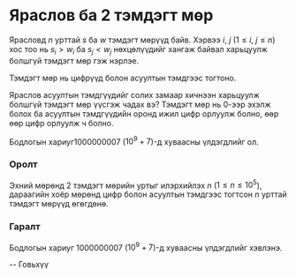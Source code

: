 Яраслов ба 2 тэмдэгт мөр
========================
Ярасловд $n$ урттай $s$ ба $w$ тэмдэгт мөрүүд байв. Хэрвээ $i$, $j$ ($1 ≤ i$, $j ≤ n$) хос тоо нь $s_i > w_i$ ба $s_j < w_j$ нөхцөлүүдийг хангаж байвал харьцуулж болшгүй тэмдэгт мөр гэж нэрлэе. 

Тэмдэгт мөр нь цифрүүд болон асуултын тэмдгээс тогтоно.

Яраслов асуултын тэмдгүүдийг солих замаар хичнээн харьцуулж болшгүй тэмдэгт мөр үүсгэж чадах вэ? Тэмдэгт мөр нь $0$-ээр эхэлж болох ба асуултын тэмдгүүдийн оронд ижил цифр орлуулж болно, өөр өөр цифр орлуулж ч болно.

Бодлогын хариуг$1000000007$ ($10^9 + 7$)-д хуваасны үлдэгдлийг ол.


### Оролт
Эхний мөрөнд $2$ тэмдэгт мөрийн уртыг илэрхийлэх $n$ ($1 ≤ n ≤ 10^5$), дараагийн хоёр мөрөнд цифр болон асуултын тэмдгээс тогтсон $n$ урттай тэмдэгт мөрүүд өгөгдөнө.


### Гаралт
Бодлогын хариуг $1000000007$ ($10^9 + 7$)-д хуваасны үлдэгдлийг хэвлэнэ.

-- Говьхүү
